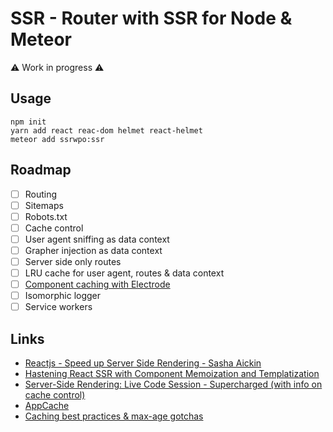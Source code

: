# SSR - Router with SSR for Node & Meteor

:warning: Work in progress :warning:

## Usage
```
npm init
yarn add react reac-dom helmet react-helmet
meteor add ssrwpo:ssr
```

## Roadmap
- [ ] Routing
- [ ] Sitemaps
- [ ] Robots.txt
- [ ] Cache control
- [ ] User agent sniffing as data context
- [ ] Grapher injection as data context
- [ ] Server side only routes
- [ ] LRU cache for user agent, routes & data context
- [ ] [Component caching with Electrode](https://github.com/electrode-io/electrode-react-ssr-caching)
- [ ] Isomorphic logger
- [ ] Service workers

## Links
- [Reactjs - Speed up Server Side Rendering - Sasha Aickin](https://www.youtube.com/watch?v=PnpfGy7q96U)
- [Hastening React SSR with Component Memoization and Templatization](https://www.youtube.com/watch?v=sn-C_DKLKPE)
- [Server-Side Rendering: Live Code Session - Supercharged (with info on cache control)](https://www.youtube.com/watch?v=8LM4p7l9YMY)
- [AppCache](https://developer.mozilla.org/en-US/docs/Web/HTML/Using_the_application_cache#Browser_compatibility)
- [Caching best practices & max-age gotchas](https://jakearchibald.com/2016/caching-best-practices/)
